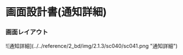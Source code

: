 # 画面設計書(通知詳細)

### 画面レイアウト

<span  id="images">
![通知詳細](../../reference/2_bd/img/2.1.3/sc040/sc041.png "通知詳細")
</span>